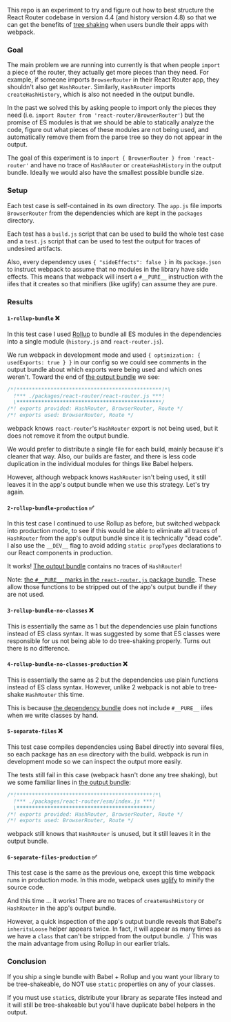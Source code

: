 This repo is an experiment to try and figure out how to best structure the React Router codebase in version 4.4 (and history version 4.8) so that we can get the benefits of [tree shaking](https://webpack.js.org/guides/tree-shaking/) when users bundle their apps with webpack.

### Goal

The main problem we are running into currently is that when people `import` a piece of the router, they actually get more pieces than they need. For example, if someone imports `BrowserRouter` in their React Router app, they shouldn't also get `HashRouter`. Similarly, `HashRouter` imports `createHashHistory`, which is also not needed in the output bundle.

In the past we solved this by asking people to import only the pieces they need (i.e. `import Router from 'react-router/BrowserRouter'`) but the promise of ES modules is that we should be able to statically analyze the code, figure out what pieces of these modules are not being used, and automatically remove them from the parse tree so they do not appear in the output.

The goal of this experiment is to `import { BrowserRouter } from 'react-router'` and have no trace of `HashRouter` or `createHashHistory` in the output bundle. Ideally we would also have the smallest possible bundle size.

### Setup

Each test case is self-contained in its own directory. The `app.js` file imports `BrowserRouter` from the dependencies which are kept in the `packages` directory.

Each test has a `build.js` script that can be used to build the whole test case and a `test.js` script that can be used to test the output for traces of undesired artifacts.

Also, every dependency uses `{ "sideEffects": false }` in its `package.json` to instruct webpack to assume that no modules in the library have side effects. This means that webpack will insert a `#__PURE__` instruction with the iifes that it creates so that minifiers (like uglify) can assume they are pure.

### Results

#### `1-rollup-bundle` ❌

In this test case I used [Rollup](https://rollupjs.org/) to bundle all ES modules in the dependencies into a single module (`history.js` and `react-router.js`).

We run webpack in development mode and used `{ optimization: { usedExports: true } }` in our config so we could see comments in the output bundle about which exports were being used and which ones weren't. Toward the end of [the output bundle](https://github.com/mjackson/tree-shaking/blob/master/1-rollup-bundle/build/main.js) we see:

```js
/*!***********************************************!*\
  !*** ./packages/react-router/react-router.js ***!
  \***********************************************/
/*! exports provided: HashRouter, BrowserRouter, Route */
/*! exports used: BrowserRouter, Route */
```

webpack knows `react-router`'s `HashRouter` export is not being used, but it does not remove it from the output bundle.

We would prefer to distribute a single file for each build, mainly because it's cleaner that way. Also, our builds are faster, and there is less code duplication in the individual modules for things like Babel helpers.

However, although webpack knows `HashRouter` isn't being used, it still leaves it in the app's output bundle when we use this strategy. Let's try again.

#### `2-rollup-bundle-production` ✅

In this test case I continued to use Rollup as before, but switched webpack into production mode, to see if this would be able to eliminate all traces of `HashRouter` from the app's output bundle since it is technically "dead code". I also use the `__DEV__` flag to avoid adding `static propTypes` declarations to our React components in production.

It works! [The output bundle](https://github.com/mjackson/tree-shaking/blob/master/2-rollup-bundle-production/build/main.js) contains no traces of `HashRouter`!

Note: [the `#__PURE__` marks in the `react-router.js` package bundle](https://github.com/mjackson/tree-shaking/blob/master/2-rollup-bundle-production/packages/react-router/react-router.js). These allow those functions to be stripped out of the app's output bundle if they are not used.

#### `3-rollup-bundle-no-classes` ❌

This is essentially the same as 1 but the dependencies use plain functions instead of ES class syntax. It was suggested by some that ES classes were responsible for us not being able to do tree-shaking properly. Turns out there is no difference.

#### `4-rollup-bundle-no-classes-production` ❌

This is essentially the same as 2 but the dependencies use plain functions instead of ES class syntax. However, unlike 2 webpack is not able to tree-shake `HashRouter` this time.

This is because [the dependency bundle](https://github.com/mjackson/tree-shaking/blob/master/4-rollup-bundle-no-classes-production/packages/react-router/react-router.js) does not include `#__PURE__` iifes when we write classes by hand.

#### `5-separate-files` ❌

This test case compiles dependencies using Babel directly into several files, so each package has an `esm` directory with the build. webpack is run in development mode so we can inspect the output more easily.

The tests still fail in this case (webpack hasn't done any tree shaking), but we some familiar lines in [the output bundle](https://github.com/mjackson/tree-shaking/blob/master/3-separate-files/build/main.js):

```js
/*!********************************************!*\
  !*** ./packages/react-router/esm/index.js ***!
  \********************************************/
/*! exports provided: HashRouter, BrowserRouter, Route */
/*! exports used: BrowserRouter, Route */
```

webpack still knows that `HashRouter` is unused, but it still leaves it in the output bundle.

#### `6-separate-files-production` ✅

This test case is the same as the previous one, except this time webpack runs in production mode. In this mode, webpack uses [uglify](https://github.com/webpack-contrib/uglifyjs-webpack-plugin) to minify the source code.

And this time ... it works! There are no traces of `createHashHistory` or `HashRouter` in the app's output bundle.

However, a quick inspection of the app's output bundle reveals that Babel's `inheritsLoose` helper appears twice. In fact, it will appear as many times as we have a `class` that can't be stripped from the output bundle. :/ This was the main advantage from using Rollup in our earlier trials.

### Conclusion

If you ship a single bundle with Babel + Rollup and you want your library to be tree-shakeable, do NOT use `static` properties on any of your classes.

If you must use `static`s, distribute your library as separate files instead and it will still be tree-shakeable but you'll have duplicate babel helpers in the output.
